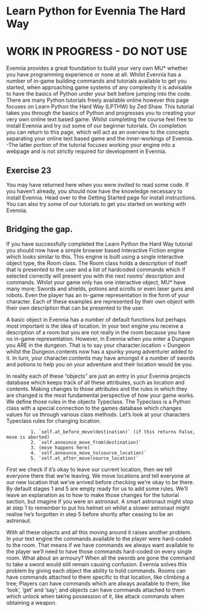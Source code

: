 # Learn Python for Evennia The Hard Way

# WORK IN PROGRESS - DO NOT USE

Evennia provides a great foundation to build your very own MU* whether you have programming
experience or none at all. Whilst Evennia has a number of in-game building commands and tutorials
available to get you started, when approaching game systems of any complexity it is advisable to
have the basics of Python under your belt before jumping into the code. There are many Python
tutorials freely available online however this page focuses on Learn Python the Hard Way (LPTHW) by
Zed Shaw. This tutorial takes you through the basics of Python and progresses you to creating your
very own online text based game. Whilst completing the course feel free to install Evennia and try
out some of our beginner tutorials. On completion you can return to this page, which will act as an
overview to the concepts separating your online text based game and the inner-workings of Evennia.
-The latter portion of the tutorial focuses working your engine into a webpage and is not strictly
required for development in Evennia.

## Exercise 23
You may have returned here when you were invited to read some code. If you haven’t already, you
should now have the knowledge necessary to install Evennia. Head over to the Getting Started page
for install instructions. You can also try some of our tutorials to get you started on working with
Evennia.

## Bridging the gap.
If you have successfully completed the Learn Python the Hard Way tutorial you should now have a
simple browser based Interactive Fiction engine which looks similar to this.
This engine is built using a single interactive object type, the Room class. The Room class holds a
description of itself that is presented to the user and a list of hardcoded commands which if
selected correctly will present you with the next rooms’ description and commands. Whilst your game
only has one interactive object, MU* have many more: Swords and shields, potions and scrolls or even
laser guns and robots. Even the player has an in-game representation in the form of your character.
Each of these examples are represented by their own object with their own description that can be
presented to the user.

A basic object in Evennia has a number of default functions but perhaps most important is the idea
of location. In your text engine you receive a description of a room but you are not really in the
room because you have no in-game representation. However, in Evennia when you enter a Dungeon you
ARE in the dungeon. That is to say your character.location = Dungeon whilst the Dungeon.contents now
has a spunky young adventurer added to it. In turn, your character.contents may have amongst it a
number of swords and potions to help you on your adventure and their location would be you.

In reality each of these “objects” are just an entry in your Evennia projects database which keeps
track of all these attributes, such as location and contents. Making changes to those attributes and
the rules in which they are changed is the most fundamental perspective of how your game works. We
define those rules in the objects Typeclass. The Typeclass is a Python class with a special
connection to the games database which changes values for us through various class methods. Let’s
look at your characters Typeclass rules for changing location.

             1. `self.at_before_move(destination)` (if this returns False, move is aborted)
             2. `self.announce_move_from(destination)`
             3. (move happens here)
             4. `self.announce_move_to(source_location)`
             5. `self.at_after_move(source_location)`

First we check if it’s okay to leave our current location, then we tell everyone there that we’re
leaving. We move locations and tell everyone at our new location that we’ve arrived before checking
we’re okay to be there. By default stages 1 and 5 are empty ready for us to add some rules. We’ll
leave an explanation as to how to make those changes for the tutorial section, but imagine if you
were an astronaut. A smart astronaut might stop at step 1 to remember to put his helmet on whilst a
slower astronaut might realise he’s forgotten in step 5 before shortly after ceasing to be an
astronaut.

With all these objects and all this moving around it raises another problem. In your text engine the
commands available to the player were hard-coded to the room. That means if we have commands we
always want available to the player we’ll need to have those commands hard-coded on every single
room. What about an armoury? When all the swords are gone the command to take a sword would still
remain causing confusion. Evennia solves this problem by giving each object the ability to hold
commands. Rooms can have commands attached to them specific to that location, like climbing a tree;
Players can have commands which are always available to them, like ‘look’, ‘get’ and ‘say’; and
objects can have commands attached to them which unlock when taking possession of it, like attack
commands when obtaining a weapon.
